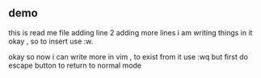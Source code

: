 ## demo
this is read me file
adding line 2 
adding more lines
i am writing things in it okay , so to insert use :w.

okay so now i can write more in vim , to exist from it use :wq but first do escape button to return to normal mode 
